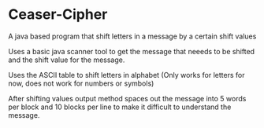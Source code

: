 # Ceaser-Cipher
A java based program that shift letters in a message by a certain shift values

Uses a basic java scanner tool to get the message that neeeds to be shifted and the shift value for the message.

Uses the ASCII table to shift letters in alphabet
(Only works for letters for now, does not work for numbers or symbols)

After shifting values output method spaces out the message into 5 words per block and 10 blocks per line to make it difficult to understand the message.
